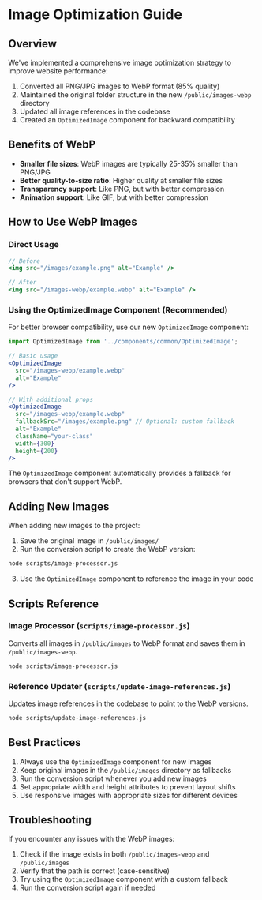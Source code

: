 # Image Optimization Guide

## Overview

We've implemented a comprehensive image optimization strategy to improve website performance:

1. Converted all PNG/JPG images to WebP format (85% quality)
2. Maintained the original folder structure in the new `/public/images-webp` directory
3. Updated all image references in the codebase
4. Created an `OptimizedImage` component for backward compatibility

## Benefits of WebP

- **Smaller file sizes**: WebP images are typically 25-35% smaller than PNG/JPG
- **Better quality-to-size ratio**: Higher quality at smaller file sizes
- **Transparency support**: Like PNG, but with better compression
- **Animation support**: Like GIF, but with better compression

## How to Use WebP Images

### Direct Usage

```jsx
// Before
<img src="/images/example.png" alt="Example" />

// After
<img src="/images-webp/example.webp" alt="Example" />
```

### Using the OptimizedImage Component (Recommended)

For better browser compatibility, use our new `OptimizedImage` component:

```jsx
import OptimizedImage from '../components/common/OptimizedImage';

// Basic usage
<OptimizedImage 
  src="/images-webp/example.webp" 
  alt="Example" 
/>

// With additional props
<OptimizedImage 
  src="/images-webp/example.webp"
  fallbackSrc="/images/example.png" // Optional: custom fallback
  alt="Example"
  className="your-class"
  width={300}
  height={200}
/>
```

The `OptimizedImage` component automatically provides a fallback for browsers that don't support WebP.

## Adding New Images

When adding new images to the project:

1. Save the original image in `/public/images/`
2. Run the conversion script to create the WebP version:

```bash
node scripts/image-processor.js
```

3. Use the `OptimizedImage` component to reference the image in your code

## Scripts Reference

### Image Processor (`scripts/image-processor.js`)

Converts all images in `/public/images` to WebP format and saves them in `/public/images-webp`.

```bash
node scripts/image-processor.js
```

### Reference Updater (`scripts/update-image-references.js`)

Updates image references in the codebase to point to the WebP versions.

```bash
node scripts/update-image-references.js
```

## Best Practices

1. Always use the `OptimizedImage` component for new images
2. Keep original images in the `/public/images` directory as fallbacks
3. Run the conversion script whenever you add new images
4. Set appropriate width and height attributes to prevent layout shifts
5. Use responsive images with appropriate sizes for different devices

## Troubleshooting

If you encounter any issues with the WebP images:

1. Check if the image exists in both `/public/images-webp` and `/public/images`
2. Verify that the path is correct (case-sensitive)
3. Try using the `OptimizedImage` component with a custom fallback
4. Run the conversion script again if needed
